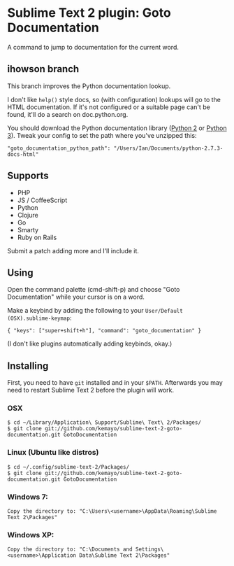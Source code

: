 # Sublime Text 2 plugin: Goto Documentation

A command to jump to documentation for the current word.

## ihowson branch

This branch improves the Python documentation lookup.

I don't like `help()` style docs, so (with configuration) lookups will go to the HTML documentation. If it's not configured or a suitable page can't be found, it'll do a search on doc.python.org.

You should download the Python documentation library ([Python 2](http://docs.python.org/2/download.html) or [Python 3](http://docs.python.org/3/download.html)). Tweak your config to set the path where you've unzipped this:

    "goto_documentation_python_path": "/Users/Ian/Documents/python-2.7.3-docs-html"

## Supports

 * PHP
 * JS / CoffeeScript
 * Python
 * Clojure
 * Go
 * Smarty
 * Ruby on Rails

Submit a patch adding more and I'll include it.

## Using

Open the command palette (cmd-shift-p) and choose "Goto Documentation" while your cursor is on a word.

Make a keybind by adding the following to your `User/Default (OSX).sublime-keymap`:

	{ "keys": ["super+shift+h"], "command": "goto_documentation" }

(I don't like plugins automatically adding keybinds, okay.)

## Installing

First, you need to have `git` installed and in your `$PATH`. Afterwards you may need to restart Sublime Text 2 before the plugin will work.

### OSX

    $ cd ~/Library/Application\ Support/Sublime\ Text\ 2/Packages/
    $ git clone git://github.com/kemayo/sublime-text-2-goto-documentation.git GotoDocumentation

### Linux (Ubuntu like distros)

    $ cd ~/.config/sublime-text-2/Packages/
    $ git clone git://github.com/kemayo/sublime-text-2-goto-documentation.git GotoDocumentation

### Windows 7:

    Copy the directory to: "C:\Users\<username>\AppData\Roaming\Sublime Text 2\Packages"

### Windows XP:

    Copy the directory to: "C:\Documents and Settings\<username>\Application Data\Sublime Text 2\Packages"

